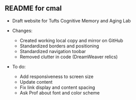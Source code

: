 ## README for cmal
- Draft website for Tufts Cognitive Memory and Aging Lab

* Changes:
  - Created working local copy and mirror on GitHub
  - Standardized borders and positioning
  - Standardized navigation toobar
  - Removed clutter in code (DreamWeaver relics)

* To do:
  - Add responsiveness to screen size
  - Update content
  - Fix link display and content spacing
  - Ask Prof about font and color scheme
